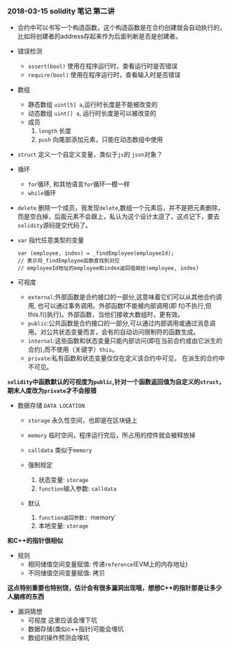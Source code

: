 ### 2018-03-15 solidity 笔记  第二讲

+ 合约中可以书写一个构造函数，这个构造函数是在合约创建就会自动执行的，比如将创建者的address存起来作为后面判断是否是创建者。
+ 错误检测
	* `assert(bool)` 使用在程序运行时，查看运行时是否错误
	* `require(bool)` 使用在程序运行时，查看输入时是否错误

+ 数组
	* 静态数组 `uint[5] a`,运行时长度是不能被改变的
	* 动态数组 `uint[] a`, 运行时长度是可以被改变的
	* 成员
		1. `length` 长度
		2. `push` 向尾部添加元素，只能在动态数组中使用

+ `struct` 定义一个自定义变量，类似于`js`的 `json`对象？
+ 循环
	* `for`循环, 和其他语言`for`循环一模一样
	* `while`循环
+ `delete` 删除一个成员，我发现`delete`,数组一个元素后，并不是把元素删除，而是空白掉，后面元素不会跟上，私认为这个设计太逗了，这点记下，要去`solidity`源码提交代码了。
+ `var` 指代任意类型的变量

	```
	var (employee, index) = _findEmployee(employeeId);
	// 表示将_findEmployee函数查找到对应
	// employeeId地址的employee和index返回值赋给(employee, index)
	```
+ 可视度
	* `external`:外部函数是合约接口的一部分,这意味着它们可以从其他合约调用, 也可以通过事务调用。外部函数f不能被内部调用(即 f()不执行,但this.f()执行)。外部函数，当他们接收大数组时，更有效。
	* `public`:公共函数是合约接口的一部分,可以通过内部调用或通过消息调用。对公共状态变量而言，会有的自动访问限制符的函数生成。
	* `internal`:这些函数和状态变量只能内部访问(即在当前合约或由它派生的合约),而不使用（关键字）`this`。
	* `private`:私有函数和状态变量仅仅在定义该合约中可见， 在派生的合约中不可见。

**`solidity`中函数默认的可视度为`public`,针对一个函数返回值为自定义的`struct`，期末人度改为`private`才不会报错**

+ 数据存储 `DATA LOCATION`
	* `storage` 永久性空间，也即是在区块链上
	* `memory` 临时空间，程序运行完后，所占用的控件就会被释放掉
	* `calldata` 类似于`memory`

	* 强制规定
		1. 状态变量: `storage`
		2. `function`输入参数: `calldata`
	* 默认
		1. `function返回参数: `memory`
		2. 本地变量: `storage`

**和C++的指针很相似**

+ 规则
	* 相同储值空间变量赋值: 传递`reference`(EVM上的内存地址)
	* 不同储值空间变量赋值: 拷贝

**这点特别重要也特别饶，估计会有很多漏洞出现哦，想想C++的指针那是让多少人脑疼的东西**

+ 漏洞猜想
	* 可视度 这里应该会埋下坑
	* 数据存储(类似c++指针)可能会埋坑
	* 数组的操作预测会埋坑